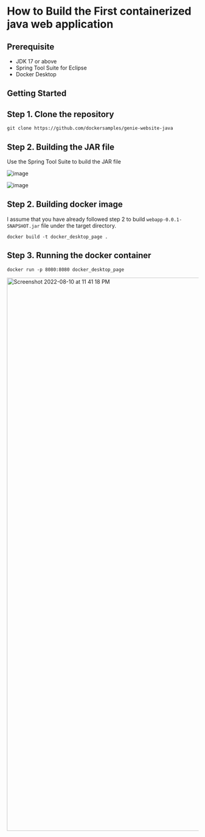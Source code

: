 # How to Build the First containerized java web application

## Prerequisite

- JDK 17 or above
- Spring Tool Suite for Eclipse
- Docker Desktop



## Getting Started


## Step 1. Clone the repository

```
git clone https://github.com/dockersamples/genie-website-java
```

## Step 2. Building the JAR file

Use the Spring Tool Suite to build the JAR file

![image](https://user-images.githubusercontent.com/313480/183990655-46329371-6c27-484f-a66b-fdfcd7efbb0a.png)

![image](https://user-images.githubusercontent.com/313480/183990719-41814631-0ca2-4178-889d-6cddf4875c83.png)



## Step 2. Building docker image

I assume that you have already followed step 2 to build ```webapp-0.0.1-SNAPSHOT.jar``` file under the target directory.


```
docker build -t docker_desktop_page .
```

## Step 3. Running the docker container
```
docker run -p 8080:8080 docker_desktop_page
```

<img width="1451" alt="Screenshot 2022-08-10 at 11 41 18 PM" src="https://user-images.githubusercontent.com/111007084/183986105-d4655cb8-1954-4625-b568-9d76f063b5e5.png">
